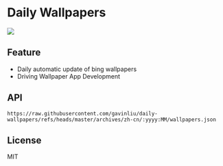 # Daily Wallpapers
  
![](https://www.bing.com/th?id=OHR.SaguaroRainbow_ZH-CN0139056375_UHD.jpg)

## Feature

- Daily automatic update of bing wallpapers
- Driving Wallpaper App Development

## API

```
https://raw.githubusercontent.com/gavinliu/daily-wallpapers/refs/heads/master/archives/zh-cn/:yyyy:MM/wallpapers.json
```

## License

MIT
  